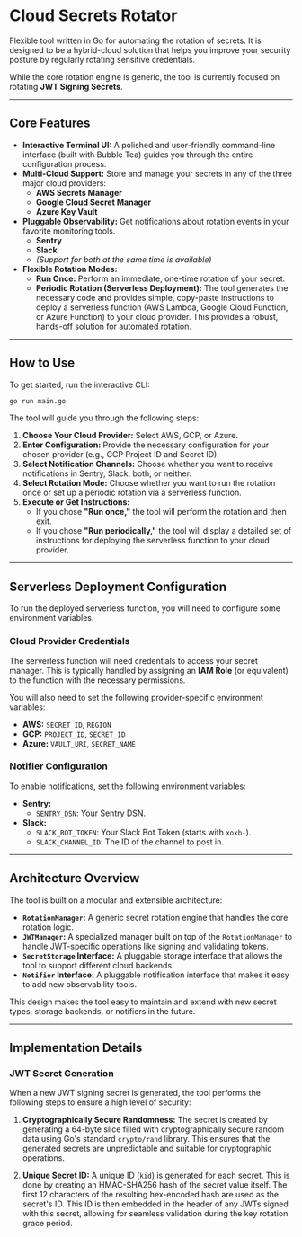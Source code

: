 # Cloud Secrets Rotator

Flexible tool written in Go for automating the rotation of secrets. It is designed to be a hybrid-cloud solution that helps you improve your security posture by regularly rotating sensitive credentials.

While the core rotation engine is generic, the tool is currently focused on rotating **JWT Signing Secrets**.

---

## Core Features

- **Interactive Terminal UI:** A polished and user-friendly command-line interface (built with Bubble Tea) guides you through the entire configuration process.
- **Multi-Cloud Support:** Store and manage your secrets in any of the three major cloud providers:
  - **AWS Secrets Manager**
  - **Google Cloud Secret Manager**
  - **Azure Key Vault**
- **Pluggable Observability:** Get notifications about rotation events in your favorite monitoring tools.
  - **Sentry**
  - **Slack**
  - *(Support for both at the same time is available)*
- **Flexible Rotation Modes:**
  - **Run Once:** Perform an immediate, one-time rotation of your secret.
  - **Periodic Rotation (Serverless Deployment):** The tool generates the necessary code and provides simple, copy-paste instructions to deploy a serverless function (AWS Lambda, Google Cloud Function, or Azure Function) to your cloud provider. This provides a robust, hands-off solution for automated rotation.

---

## How to Use

To get started, run the interactive CLI:

```bash
go run main.go
```

The tool will guide you through the following steps:

1.  **Choose Your Cloud Provider:** Select AWS, GCP, or Azure.
2.  **Enter Configuration:** Provide the necessary configuration for your chosen provider (e.g., GCP Project ID and Secret ID).
3.  **Select Notification Channels:** Choose whether you want to receive notifications in Sentry, Slack, both, or neither.
4.  **Select Rotation Mode:** Choose whether you want to run the rotation once or set up a periodic rotation via a serverless function.
5.  **Execute or Get Instructions:**
    - If you chose **"Run once,"** the tool will perform the rotation and then exit.
    - If you chose **"Run periodically,"** the tool will display a detailed set of instructions for deploying the serverless function to your cloud provider.

---

## Serverless Deployment Configuration

To run the deployed serverless function, you will need to configure some environment variables.

### Cloud Provider Credentials

The serverless function will need credentials to access your secret manager. This is typically handled by assigning an **IAM Role** (or equivalent) to the function with the necessary permissions.

You will also need to set the following provider-specific environment variables:

-   **AWS:** `SECRET_ID`, `REGION`
-   **GCP:** `PROJECT_ID`, `SECRET_ID`
-   **Azure:** `VAULT_URI`, `SECRET_NAME`

### Notifier Configuration

To enable notifications, set the following environment variables:

-   **Sentry:**
    -   `SENTRY_DSN`: Your Sentry DSN.
-   **Slack:**
    -   `SLACK_BOT_TOKEN`: Your Slack Bot Token (starts with `xoxb-`).
    -   `SLACK_CHANNEL_ID`: The ID of the channel to post in.

---

## Architecture Overview

The tool is built on a modular and extensible architecture:

-   **`RotationManager`:** A generic secret rotation engine that handles the core rotation logic.
-   **`JWTManager`:** A specialized manager built on top of the `RotationManager` to handle JWT-specific operations like signing and validating tokens.
-   **`SecretStorage` Interface:** A pluggable storage interface that allows the tool to support different cloud backends.
-   **`Notifier` Interface:** A pluggable notification interface that makes it easy to add new observability tools.

This design makes the tool easy to maintain and extend with new secret types, storage backends, or notifiers in the future.

---

## Implementation Details

### JWT Secret Generation

When a new JWT signing secret is generated, the tool performs the following steps to ensure a high level of security:

1.  **Cryptographically Secure Randomness:** The secret is created by generating a 64-byte slice filled with cryptographically secure random data using Go's standard `crypto/rand` library. This ensures that the generated secrets are unpredictable and suitable for cryptographic operations.

2.  **Unique Secret ID:** A unique ID (`kid`) is generated for each secret. This is done by creating an HMAC-SHA256 hash of the secret value itself. The first 12 characters of the resulting hex-encoded hash are used as the secret's ID. This ID is then embedded in the header of any JWTs signed with this secret, allowing for seamless validation during the key rotation grace period.
